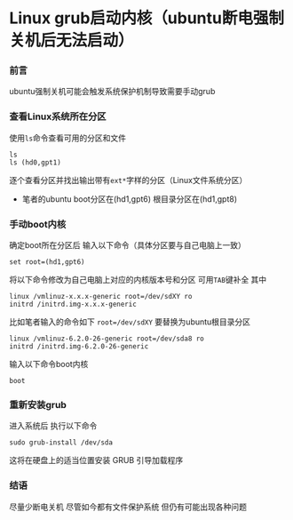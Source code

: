 # Linux grub启动内核（ubuntu断电强制关机后无法启动）

### 前言
ubuntu强制关机可能会触发系统保护机制导致需要手动grub

### 查看Linux系统所在分区

使用`ls`命令查看可用的分区和文件
```
ls 
ls (hd0,gpt1)
```
逐个查看分区并找出输出带有`ext*`字样的分区（Linux文件系统分区）

* 笔者的ubuntu boot分区在(hd1,gpt6) 根目录分区在(hd1,gpt8) 


### 手动boot内核

确定boot所在分区后 输入以下命令（具体分区要与自己电脑上一致）
```
set root=(hd1,gpt6)
```
将以下命令修改为自己电脑上对应的内核版本号和分区 可用`TAB`键补全 其中
```
linux /vmlinuz-x.x.x-generic root=/dev/sdXY ro
initrd /initrd.img-x.x.x-generic
```
比如笔者输入的命令如下 `root=/dev/sdXY` 要替换为ubuntu根目录分区
```
linux /vmlinuz-6.2.0-26-generic root=/dev/sda8 ro
initrd /initrd.img-6.2.0-26-generic
```
输入以下命令boot内核
```
boot
```

### 重新安装grub

进入系统后 执行以下命令
```
sudo grub-install /dev/sda
```
这将在硬盘上的适当位置安装 GRUB 引导加载程序

### 结语

尽量少断电关机 尽管如今都有文件保护系统 但仍有可能出现各种问题

